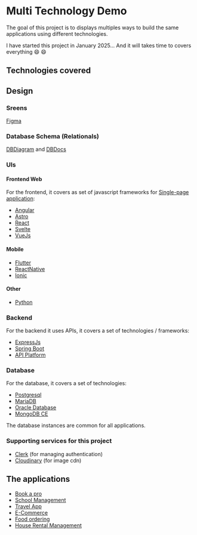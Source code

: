 # Multi Technology Demo

The goal of this project is to displays multiples ways to build the same applications using different technologies.

I have started this project in January 2025... And it will takes time to covers everything 😄 😄

## Technologies covered

## Design

### Sreens

[Figma](https://figma.com)

### Database Schema (Relationals)

[DBDiagram](https://dbdiagram.io/) and [DBDocs](https://dbdocs.io/)

### UIs

#### Frontend Web

For the frontend, it covers as set of javascript frameworks for [Single-page application](https://en.wikipedia.org/wiki/Single-page_application):

- [Angular](https://angular.dev/)
- [Astro](https://astro.build/)
- [React](https://react.dev/)
- [Svelte](https://svelte.dev/)
- [VueJs](https://vuejs.org/)

#### Mobile

- [Flutter](https://flutter.dev/)
- [ReactNative](https://reactnative.dev/)
- [Ionic](https://ionicframework.com/)

#### Other

- [Python](https://www.python.org)

### Backend

For the backend it uses APIs, it covers a set of technologies / frameworks:

- [ExpressJs](https://expressjs.com/)
- [Spring Boot](https://spring.io/projects/spring-boot)
- [API Platform](https://api-platform.com/)

### Database

For the database, it covers a set of technologies:

- [Postgresql](./databases/postgres/README.MD)
- [MariaDB](./databases/mariadb/README.MD)
- [Oracle Database](./databases/oracle/README.MD)
- [MongoDB CE](https://www.mongodb.com/docs/manual/tutorial/install-mongodb-community-with-docker/)

The database instances are common for all applications.

### Supporting services for this project

- [Clerk](https://clerk.com) (for managing authentication)
- [Cloudinary](https://cloudinary.com) (for image cdn)

## The applications

- [Book a pro](./DOCS/book_a_pro/README.MD)
- [School Management](./DOCS/school_mng/README.MD)
- [Travel App](./apps/DOCS/README.MD)
- [E-Commerce](./DOCS/e_commerce/README.MD)
- [Food ordering](./apps/food_ordering/README.MD)
- [House Rental Management](./DOCS/house_rental/README.MD)
